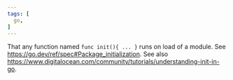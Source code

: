 ```yaml
---
tags: [
  go,
]
---
```

That any function named `func init(){ ... }` runs on load of a module.
See https://go.dev/ref/spec#Package_initialization.
See also https://www.digitalocean.com/community/tutorials/understanding-init-in-go.